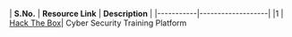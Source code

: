 | **S.No.** | **Resource Link** | **Description** |
|-----------|-------------------|
|1          | [Hack The Box](https://www.hackthebox.com/)| Cyber Security Training Platform
